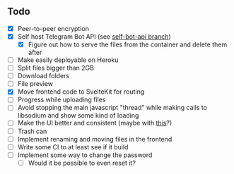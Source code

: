 ## Todo

- [X] Peer-to-peer encryption
- [X] Self host Telegram Bot API (see [self-bot-api branch](https://github.com/billy4479/telegram-storage/tree/self-bot-api))
  - [X] Figure out how to serve the files from the container and delete them after
- [ ] Make easily deployable on Heroku
- [ ] Split files bigger than 2GB
- [ ] Download folders
- [ ] File preview
- [X] Move frontend code to SvelteKit for routing
- [ ] Progress while uploading files
- [ ] Avoid stopping the main javascript "thread" while making calls to libsodium and show some kind of loading
- [ ] Make the UI better and consistent (maybe with [this](https://sveltematerialui.com/)?)
- [ ] Trash can
- [ ] Implement renaming and moving files in the frontend
- [ ] Write some CI to at least see if it build
- [ ] Implement some way to change the password
  - [ ] Would it be possible to even reset it?
